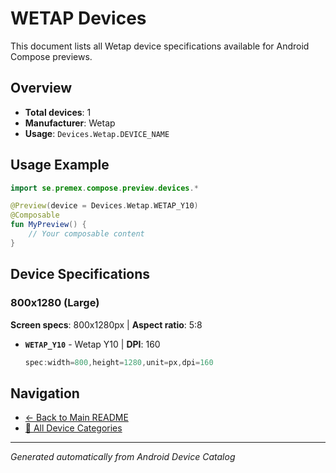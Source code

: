 # WETAP Devices

This document lists all Wetap device specifications available for Android Compose previews.

## Overview

- **Total devices**: 1
- **Manufacturer**: Wetap
- **Usage**: `Devices.Wetap.DEVICE_NAME`

## Usage Example

```kotlin
import se.premex.compose.preview.devices.*

@Preview(device = Devices.Wetap.WETAP_Y10)
@Composable
fun MyPreview() {
    // Your composable content
}
```

## Device Specifications

### 800x1280 (Large)

**Screen specs**: 800x1280px | **Aspect ratio**: 5:8

- **`WETAP_Y10`** - Wetap Y10 | **DPI**: 160
  ```kotlin
  spec:width=800,height=1280,unit=px,dpi=160
  ```

## Navigation

- [← Back to Main README](../../README.md)
- [📱 All Device Categories](../README.md)

---
*Generated automatically from Android Device Catalog*
